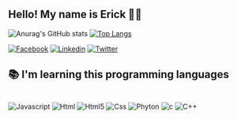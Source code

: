 ## Hello! My name is Erick 👋😀

![Anurag's GitHub stats](https://github-readme-stats.vercel.app/api?username=ErickFloress&show_icons=true&theme=dark)
[![Top Langs](https://github-readme-stats.vercel.app/api/top-langs/?username=ErickFloress&theme=dark)](https://github.com/ErickFloress/github-readme-stats)


[![Facebook](https://img.shields.io/badge/Facebook-1877F2?style=for-the-badge&logo=facebook&logoColor=white)](https://www.facebook.com/erick.flores.3979/)
[![Linkedin](https://img.shields.io/badge/LinkedIn-0077B5?style=for-the-badge&logo=linkedin&logoColor=white)](https://www.linkedin.com/in/erick-flores-90198a190/)
[![Twitter](https://img.shields.io/badge/Twitter-1DA1F2?style=for-the-badge&logo=twitter&logoColor=white)](https://twitter.com/ErickFlooress)
	

## 📚 I'm learning this programming languages

<div style="display: inline_block"><br/>
<img align="center" alt="Javascript" src="https://img.shields.io/badge/JavaScript-F7DF1E?style=for-the-badge&logo=javascript&logoColor=black"/>
<img align="center" alt="Html" src="https://img.shields.io/badge/HTML-239120?style=for-the-badge&logo=html5&logoColor=white"/>
<img align="center" alt="Html5" src="https://img.shields.io/badge/HTML5-E34F26?style=for-the-badge&logo=html5&logoColor=white"/>
<img align="center" alt="Css" src="https://img.shields.io/badge/CSS-239120?&style=for-the-badge&logo=css3&logoColor=white"/>
<img align="center" alt="Phyton" src="https://img.shields.io/badge/Python-3776AB?style=for-the-badge&logo=python&logoColor=white"/>
<img align="center" alt="c" src="https://img.shields.io/badge/C-00599C?style=for-the-badge&logo=c&logoColor=white"/>
<img align="center" alt="C++" src="https://img.shields.io/badge/C%2B%2B-00599C?style=for-the-badge&logo=c%2B%2B&logoColor=white"/>

</div>

